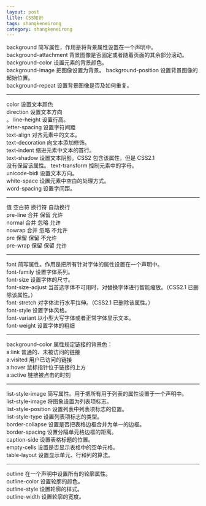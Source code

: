 ```yaml
---
layout: post
litle: CSS知识
tags: shangkeneirong
category: shangkeneirong
---
```

<html>
<head>
<meta charset="utf-8">
</head>
<body>
background	        简写属性，作用是将背景属性设置在一个声明中。<br />
background-attachment	背景图像是否固定或者随着页面的其余部分滚动。<br />
background-color	设置元素的背景颜色。<br />
background-image	把图像设置为背景。
background-position	设置背景图像的起始位置。<br />
background-repeat	设置背景图像是否及如何重复。<br />
<hr>
color	            设置文本颜色<br />
direction	        设置文本方向<br />。
line-height	        设置行高。<br />
letter-spacing	    设置字符间距<br />
text-align	        对齐元素中的文本。<br />
text-decoration	    向文本添加修饰。<br />
text-indent	        缩进元素中文本的首行。<br />
text-shadow	        设置文本阴影。CSS2 包含该属性，但是 CSS2.1 <br />没有保留该属性。
text-transform	    控制元素中的字母。<br />
unicode-bidi    	设置文本方向。<br />
white-space	        设置元素中空白的处理方式。<br />
word-spacing	    设置字间距。<br />
<hr>
值	      空白符	      换行符	     自动换行<br />
pre-line	合并	       保留	      允许<br />
normal	    合并	       忽略	      允许<br />
nowrap	    合并	       忽略	      不允许<br />
pre     	保留	       保留	      不允许<br />
pre-wrap	保留	       保留	      允许<br />
<hr>
font	            简写属性。作用是把所有针对字体的属性设置在一个声明中。<br />
font-family	        设置字体系列。<br />
font-size	        设置字体的尺寸。<br />
font-size-adjust	当首选字体不可用时，对替换字体进行智能缩放。（CSS2.1 已删除该属性。）<br />
font-stretch	    对字体进行水平拉伸。（CSS2.1 已删除该属性。）<br />
font-style	        设置字体风格。<br />
font-variant	    以小型大写字体或者正常字体显示文本。<br />
font-weight	        设置字体的粗细<br />
<hr>
background-color    属性规定链接的背景色：<br />
a:link  			普通的、未被访问的链接<br />
a:visited 			用户已访问的链接<br />
a:hover 			鼠标指针位于链接的上方<br />
a:active 			链接被点击的时刻<br />
<hr>
list-style-image	简写属性。用于把所有用于列表的属性设置于一个声明中。<br />
list-style-image	将图象设置为列表项标志。<br />
list-style-position	设置列表中列表项标志的位置。<br />
list-style-type	    设置列表项标志的类型。 <br />
border-collapse  	设置是否把表格边框合并为单一的边框。<br />
border-spacing   	设置分隔单元格边框的距离。<br />
caption-side	    设置表格标题的位置。<br />
empty-cells	        设置是否显示表格中的空单元格。<br />
table-layout	    设置显示单元、行和列的算法。<br />
<hr>
outline				在一个声明中设置所有的轮廓属性。<br />	
outline-color	    设置轮廓的颜色。<br />	
outline-style	    设置轮廓的样式。<br />	
outline-width	    设置轮廓的宽度。<br />
</body>
</html>









